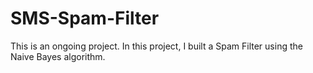 # SMS-Spam-Filter
This is an ongoing project.
In this project, I built a Spam Filter using the Naive Bayes algorithm.
